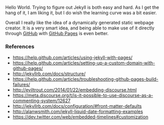 Hello World. Trying to figure out Jekyll is both easy and hard. As I get the hang of it, I am liking it, but I do wish the learning curve was a bit easier. 

Overall I really like the idea of a dynamically generated static webpage creator. It is a very smart idea, and being able to make use of it directly through [GitHub](https://github.com/jgstew) with [GitHub Pages](https://pages.github.com/) is even better.

### References

- https://help.github.com/articles/using-jekyll-with-pages/
- https://help.github.com/articles/setting-up-a-custom-domain-with-github-pages/
- http://jekyllrb.com/docs/structure/
- https://help.github.com/articles/troubleshooting-github-pages-build-failures/
- http://eviltrout.com/2014/01/22/embedding-discourse.html
- https://meta.discourse.org/t/is-it-possible-to-use-discourse-as-a-commenting-system/12627
- http://jekyllrb.com/docs/configuration/#front-matter-defaults
- http://alanwsmith.com/jekyll-liquid-date-formatting-examples
- https://dev.twitter.com/web/embedded-timelines#customization
